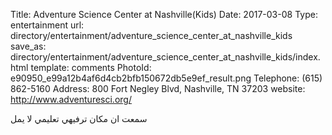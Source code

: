 Title:          Adventure Science Center at Nashville(Kids)
Date:           2017-03-08
Type:           entertainment
url:            directory/entertainment/adventure_science_center_at_nashville_kids
save_as:        directory/entertainment/adventure_science_center_at_nashville_kids/index.html
template:       comments
PhotoId:        e90950_e99a12b4af6d4cb2bfb150672db5e9ef_result.png
Telephone:      (615) 862-5160
Address:        800 Fort Negley Blvd, Nashville, TN 37203
website:        http://www.adventuresci.org/

سمعت ان مكان ترفيهي تعليمي لا يمل
